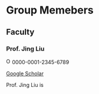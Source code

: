 # **Group Memebers**

## **Faculty**

### **Prof. Jing Liu** 

<img alt="ORCID logo" src="https://info.orcid.org/wp-content/uploads/2019/11/orcid_16x16.png" width="16" height="16" />0000-0001-2345-6789</a>

[Google Scholar](https://scholar.google.com/citations?hl=en&user=HHyXi-8AAAAJ)

Prof. Jing Liu is 

